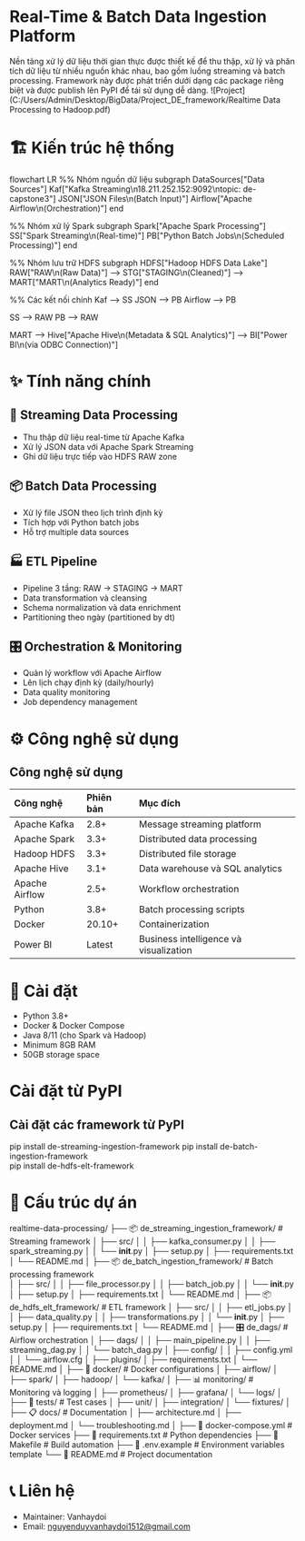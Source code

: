 # Real-Time & Batch Data Ingestion Platform
Nền tảng xử lý dữ liệu thời gian thực được thiết kế để thu thập, xử lý và phân tích dữ liệu từ nhiều nguồn khác nhau, bao gồm luồng streaming và batch processing. Framework này được phát triển dưới dạng các package riêng biệt và được publish lên PyPI để tái sử dụng dễ dàng.
![Project](C:/Users/Admin/Desktop/BigData/Project_DE_framework/Realtime Data Processing to Hadoop.pdf)
# 🏗️ Kiến trúc hệ thống
flowchart LR
  %% Nhóm nguồn dữ liệu
  subgraph DataSources["Data Sources"]
    Kaf["Kafka Streaming\n18.211.252.152:9092\ntopic: de-capstone3"]
    JSON["JSON Files\n(Batch Input)"]
    Airflow["Apache Airflow\n(Orchestration)"]
  end

  %% Nhóm xử lý Spark
  subgraph Spark["Apache Spark Processing"]
    SS["Spark Streaming\n(Real-time)"]
    PB["Python Batch Jobs\n(Scheduled Processing)"]
  end

  %% Nhóm lưu trữ HDFS
  subgraph HDFS["Hadoop HDFS Data Lake"]
    RAW["RAW\n(Raw Data)"] --> STG["STAGING\n(Cleaned)"] --> MART["MART\n(Analytics Ready)"]
  end

  %% Các kết nối chính
  Kaf --> SS
  JSON --> PB
  Airflow --> PB

  SS --> RAW
  PB --> RAW

  MART --> Hive["Apache Hive\n(Metadata & SQL Analytics)"] --> BI["Power BI\n(via ODBC Connection)"]

# ✨ Tính năng chính
## 🌊 Streaming Data Processing
- Thu thập dữ liệu real-time từ Apache Kafka
- Xử lý JSON data với Apache Spark Streaming
- Ghi dữ liệu trực tiếp vào HDFS RAW zone
## 📦 Batch Data Processing
- Xử lý file JSON theo lịch trình định kỳ
- Tích hợp với Python batch jobs
- Hỗ trợ multiple data sources
## 🏭 ETL Pipeline
- Pipeline 3 tầng: RAW → STAGING → MART
- Data transformation và cleansing
- Schema normalization và data enrichment
- Partitioning theo ngày (partitioned by dt)
## 🎛️ Orchestration & Monitoring
- Quản lý workflow với Apache Airflow
- Lên lịch chạy định kỳ (daily/hourly)
- Data quality monitoring
- Job dependency management
# ⚙️ Công nghệ sử dụng
## Công nghệ sử dụng

| Công nghệ | Phiên bản | Mục đích |
|:-----------|:-----------|:----------|
| Apache Kafka | 2.8+ | Message streaming platform |
| Apache Spark | 3.3+ | Distributed data processing |
| Hadoop HDFS | 3.3+ | Distributed file storage |
| Apache Hive | 3.1+ | Data warehouse và SQL analytics |
| Apache Airflow | 2.5+ | Workflow orchestration |
| Python | 3.8+ | Batch processing scripts |
| Docker | 20.10+ | Containerization |
| Power BI | Latest | Business intelligence và visualization |
# 🚀 Cài đặt
- Python 3.8+
- Docker & Docker Compose
- Java 8/11 (cho Spark và Hadoop)
- Minimum 8GB RAM
- 50GB storage space
# Cài đặt từ PyPI
## Cài đặt các framework từ PyPI
pip install de-streaming-ingestion-framework
pip install de-batch-ingestion-framework  
pip install de-hdfs-elt-framework
# 📁 Cấu trúc dự án
realtime-data-processing/
├── 📦 de_streaming_ingestion_framework/    # Streaming framework
│   ├── src/
│   │   ├── kafka_consumer.py
│   │   ├── spark_streaming.py
│   │   └── __init__.py
│   ├── setup.py
│   ├── requirements.txt
│   └── README.md
│
├── 📦 de_batch_ingestion_framework/        # Batch processing framework  
│   ├── src/
│   │   ├── file_processor.py
│   │   ├── batch_job.py
│   │   └── __init__.py
│   ├── setup.py
│   ├── requirements.txt
│   └── README.md
│
├── 📦 de_hdfs_elt_framework/              # ETL framework
│   ├── src/
│   │   ├── etl_jobs.py
│   │   ├── data_quality.py
│   │   ├── transformations.py
│   │   └── __init__.py
│   ├── setup.py
│   ├── requirements.txt
│   └── README.md
│
├── 🎛️ de_dags/                           # Airflow orchestration
│   ├── dags/
│   │   ├── main_pipeline.py
│   │   ├── streaming_dag.py
│   │   └── batch_dag.py
│   ├── config/
│   │   ├── config.yml
│   │   └── airflow.cfg
│   ├── plugins/
│   ├── requirements.txt
│   └── README.md
│
├── 🐳 docker/                            # Docker configurations
│   ├── airflow/
│   ├── spark/
│   ├── hadoop/
│   └── kafka/
│
├── 📊 monitoring/                        # Monitoring và logging
│   ├── prometheus/
│   ├── grafana/
│   └── logs/
│
├── 🧪 tests/                            # Test cases
│   ├── unit/
│   ├── integration/
│   └── fixtures/
│
├── 📋 docs/                             # Documentation
│   ├── architecture.md
│   ├── deployment.md
│   └── troubleshooting.md
│
├── 🐳 docker-compose.yml                # Docker services
├── 📄 requirements.txt                  # Python dependencies
├── 🔧 Makefile                         # Build automation
├── 🔑 .env.example                     # Environment variables template
└── 📖 README.md                        # Project documentation
# 📞 Liên hệ
- Maintainer: Vanhaydoi
- Email: nguyenduyvanhaydoi1512@gmail.com
